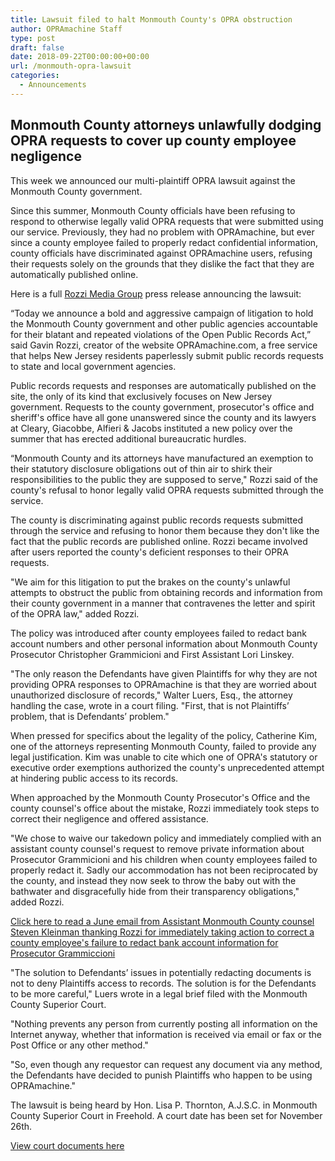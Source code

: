 ```yaml
---
title: Lawsuit filed to halt Monmouth County's OPRA obstruction
author: OPRAmachine Staff
type: post
draft: false
date: 2018-09-22T00:00:00+00:00
url: /monmouth-opra-lawsuit
categories:
  - Announcements
---
```


## Monmouth County attorneys unlawfully dodging OPRA requests to cover up county employee negligence

This week we announced our multi-plaintiff OPRA lawsuit against the Monmouth County government.


Since this summer, Monmouth County officials have been refusing to respond to otherwise legally valid OPRA
requests that were submitted using our service. Previously, they had no problem with OPRAmachine, but ever since a county employee failed to properly redact confidential information, county officials have discriminated against OPRAmachine users, refusing their
requests solely on the grounds that they dislike the fact that they are automatically published online.

Here is a full [Rozzi Media Group](https://rozzi.media/) press release announcing the lawsuit:

“Today we announce a bold and aggressive campaign of litigation to hold the Monmouth County government and other public agencies accountable for their blatant and repeated violations of the Open Public Records Act,” said Gavin Rozzi, creator of the website OPRAmachine.com, a free service that helps New Jersey residents paperlessly submit public records requests to state and local government agencies.

Public records requests and responses are automatically published on the site, the only of its kind that exclusively focuses on New Jersey government.  Requests to the county government, prosecutor's office and sheriff's office have all gone unanswered since the county and its lawyers at Cleary, Giacobbe, Alfieri & Jacobs instituted a new policy over the summer that has erected additional bureaucratic hurdles.

“Monmouth County and its attorneys have manufactured an exemption to their statutory disclosure obligations out of thin air to shirk their responsibilities to the public they are supposed to serve," Rozzi said of the county's refusal to honor legally valid OPRA requests submitted through the service.

The county is discriminating against public records requests submitted through the service and refusing to honor them because they don't like the fact that the public records are published online. Rozzi became involved after users reported the county's deficient responses to their OPRA requests.

"We aim for this litigation to put the brakes on the county's unlawful attempts to obstruct the public from obtaining records and information from their county government in a manner that contravenes the letter and spirit of the OPRA law," added Rozzi.

The policy was introduced after county employees failed to redact bank account numbers and other personal information about Monmouth County Prosecutor Christopher Grammicioni and First Assistant Lori Linskey.

"The only reason the Defendants have given Plaintiffs for why they are not providing OPRA responses to OPRAmachine is that they are worried about unauthorized disclosure of records," Walter Luers, Esq., the attorney handling the case, wrote in a court filing. "First, that is not Plaintiffs’ problem, that is Defendants’ problem."

When pressed for specifics about the legality of the policy, Catherine Kim, one of the attorneys representing Monmouth County, failed to provide any legal justification. Kim was unable to cite which one of OPRA's statutory or executive order exemptions authorized the county's unprecedented attempt at hindering public access to its records.

When approached by the Monmouth County Prosecutor's Office and the county counsel's office about the mistake, Rozzi immediately took steps to correct their negligence and offered assistance.

"We chose to waive our takedown policy and immediately complied with an assistant county counsel's request to remove private information about Prosecutor Grammicioni and his children when county employees failed to properly redact it. Sadly our accommodation has not been reciprocated by the county, and instead they now seek to throw the baby out with the bathwater and disgracefully hide from their transparency obligations," added Rozzi.
 
[Click here to read a June email from Assistant Monmouth County counsel Steven Kleinman thanking Rozzi for immediately taking action to correct a county employee's failure to redact bank account information for Prosecutor Grammiccioni](https://www.gavinrozzi.com/files/Kleinman%20email.pdf)

"The solution to Defendants’ issues in potentially redacting documents is not to deny Plaintiffs access to records. The solution is for the Defendants to be more careful," Luers wrote in a legal brief filed with the Monmouth County Superior Court.

"Nothing prevents any person from currently posting all information on the Internet anyway, whether that information is received via email or fax or the Post Office or any other method."

"So, even though any requestor can request any document via any method, the Defendants have decided to punish Plaintiffs who happen to be using OPRAmachine."

The lawsuit is being heard by Hon. Lisa P. Thornton, A.J.S.C. in Monmouth County Superior Court in Freehold. A court date has been set for November 26th.

[View court documents here](https://www.gavinrozzi.com/files/Coombs%20et%20al%20-%20Monmouth.pdf)